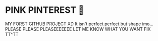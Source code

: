 # PINK PINTEREST 🎀
MY FORST GITHUB PROJECT XD
It isn't perfect perfect but shape imo...
PLEASE PLEASE PLEASEEEEEEE LET ME KNOW WHAT YOU WANT FIX TT^TT
